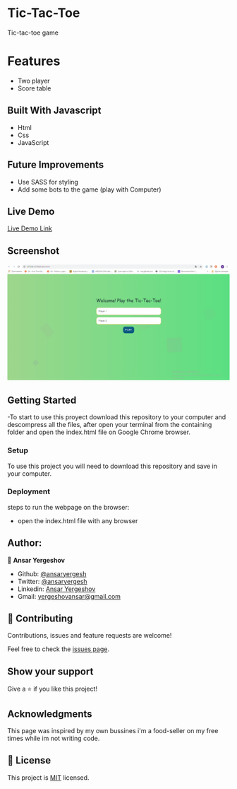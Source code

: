 # Tic-Tac-Toe

Tic-tac-toe game

# Features

- Two player
- Score table

## Built With Javascript

- Html
- Css
- JavaScript

## Future Improvements
- Use SASS for styling
- Add some bots to the game (play with Computer)
## Live Demo

[Live Demo Link](https://ansaryergesh.github.io/tic-tac-toe-js/)

## Screenshot

![alt text](img/tictactoe.gif)

## Getting Started

-To start to use this proyect download this repository to your computer and descompress all the files, after open your terminal from the containing folder and open the index.html file on Google Chrome browser.

### Setup

To use this project you will need to download this repository and save in your computer.

### Deployment

steps to run the webpage on the browser:

- open the index.html file with any browser

## Author:

👤 **Ansar Yergeshov**

- Github: [@ansaryergesh](https://github.com/ansaryergesh)
- Twitter: [@ansaryergesh](https://twitter.com/ansaryergesh)
- Linkedin: [Ansar Yergeshov](https://www.linkedin.com/in/ansaryergesh/)
- Gmail: yergeshovansar@gmail.com

## 🤝 Contributing

Contributions, issues and feature requests are welcome!

Feel free to check the [issues page](issues/).

## Show your support

Give a ⭐️ if you like this project!

## Acknowledgments

This page was inspired by my own bussines i'm a food-seller on my free times while im not writing code.

## 📝 License

This project is [MIT](lic.url) licensed.
